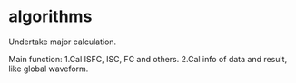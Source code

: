 # algorithms
Undertake major calculation.

Main function:
1.Cal ISFC, ISC, FC and others.
2.Cal info of data and result, like global waveform.
